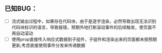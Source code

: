 ## 已知BUG：

- [ ] 流式输出过程中，如果存在代码块，由于是逐字渲染，必然导致出现无法识别代码块标识的语言，导致报错，预期外地打断滚动事件的后续触发，使页面不再自动滚动
- [ ] 使用prop直接传入响应式数据到子组件，子组件和渲染出来的页面都未按预期更新,考虑直接使用事件分发来传递数据
